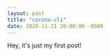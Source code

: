 ```yaml
---
layout: post
title: "corona-cli"
date: 2020-11-21 20:00:00 -0500
---
```


Hey, it's just my first post!

